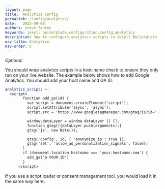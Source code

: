 ```yaml
---
layout: page
title:  Analytics Config
permalink: /config/analytics/
date:   2022-09-06
authors: steve-fenton
keywords: jekyll boilerplate,configuration,config,analytics
description: How to configure analytics scripts in Jekyll Boilerplate
nav-title: Analytics
nav-order: 6
---
```


*Optional*

You should wrap analytics scripts in a host-name check to ensure they only run on your live website. The example below shows how to add Google Analytics. You should add your host name and GA ID.

```yaml
analytics_script: >-
  <script>
        function add_ga(id) {
          var script = document.createElement('script');
          script.setAttribute('async', 'async');
          script.src = 'https://www.googletagmanager.com/gtag/js?id=' + id;

          window.dataLayer = window.dataLayer || [];
          function gtag(){dataLayer.push(arguments);}
          gtag('js', new Date());

          gtag('config', id, { 'anonymize_ip': true });
          gtag('set', 'allow_ad_personalization_signals', false);
        }
        if (document.location.hostname === 'your.hostname.com') {
          add_ga('G-YOUR-ID')
        }
      </script>
```

If you use a script loader or consent management tool, you would load it in the same way here.